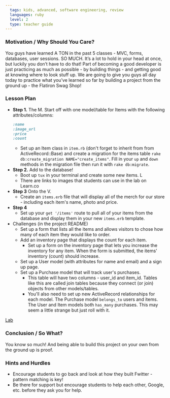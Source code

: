 ```yaml
---
  tags: kids, advanced, software engineering, review
  languages: ruby
  level: 2
  type: teacher guide
---
```


### Motivation / Why Should You Care?
You guys have learned A TON in the past 5 classes - MVC, forms, databases, user sessions. SO MUCH. It’s a lot to hold in your head at once, but luckily you don’t have to do that! Part of becoming a good developer is just practicing as much as possible - by building things - and getting good at knowing where to look stuff up. We are going to give you guys all day today to practice what you’ve learned so far by building a project from the ground up - the Flatiron Swag Shop!

### Lesson Plan
+ **Step 1.** The M.
  Start off with one model/table for Items with the following attributes/columns:
  ```ruby
  :name
  :image_url
  :price
  :count
  ```
  * Set up an Item class in `item.rb` (don't forget to inherit from from ActiveRecord::Base) and create a migration for the items table `rake db:create_migration NAME="create_items"`. Fill in your `up` and `down` methods in the migration file then run it with `rake db:migrate`.
+ **Step 2.** Add to the database!
  * Boot up `tux` in your terminal and create some new items. L
  * There are links to images that students can use in the lab on Learn.co
+ **Step 3** Onto the V.
  * Create an `items.erb` file that will display all of the merch for our store - including each item's name, photo and price.
+ **Step 4**
  * Set up your `get '/items'` route to pull all of your items from the database and display them in your new `items.erb` template.
+ Challenges (in the project README)
  * Set up a form that lists all the items and allows visitors to chose how many of each item they would like to order.
  * Add an inventory page that displays the count for each item.
    * Set up a form on the inventory page that lets you increase the inventory for any item. When the form is submitted, the items' inventory (count) should increase.
  * Set up a User model (with attributes for name and email) and a sign up page.
  * Set up a Purchase model that will track user's purchases.
    * This table will have two columns - user_id and item_id. Tables like this are called join tables because they connect (or join) objects from other models/tables.
    * You'll also need to set up new ActiveRecord relationships for each model. The Purchase model `belongs_to` users and items. The User and Item models both `has_many` purchases. This may seem a little strange but just roll with it.

[Lab](https://github.com/learn-co-curriculum/hs-flatiron-swag-store-for-real)


### Conclusion / So What?
You know so much! And being able to build this project on your own from the ground up is proof.

### Hints and Hurdles
+ Encourage students to go back and look at how they built Fwitter - pattern matching is key!
+ Be there for support but encourage students to help each other, Google, etc. before they ask you for help.

